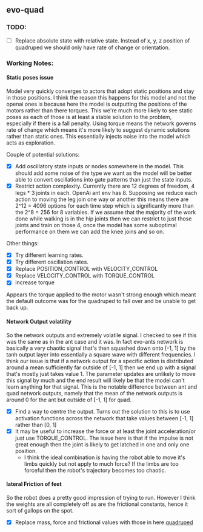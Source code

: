 ## evo-quad

### TODO:

- [ ] Replace absolute state with relative state. Instead of x, y, z position of quadruped we should only have rate of change or orientation.

### Working Notes:

#### Static poses issue

Model very quickly converges to actors that adopt static positions and stay in those positions. I think the reason this happens for this model and not the openai ones is because here the model is outputting the positions of the motors rather than there torques. This we're much more likely to see static poses as each of those is at least a stable solution to the problem, especially if there is a fall penalty. Using torque means the network governs rate of change which means it's more likely to suggest dynamic solutions rather than static ones. This essentially injects noise into the model which acts as exploration.

Couple of potential solutions:
  - [x] Add oscillatory state inputs or nodes somewhere in the model. This should add some noise of the type we want as the model will be better able to convert oscillations into gate patterns than just the state inputs.
  - [x] Restrict action complexity. Currently there are 12 degrees of freedom, 4 legs * 3 joints in each. OpenAi ant env has 8. Supposing we reduce each action to moving the leg join one way or another this means there are 2^12 = 4096 options for each time step which is significantly more than the 2^8 = 256 for 8 variables. If we assume that the majority of the work done while walking is in the hip joints then we can restrict to just those joints and train on those 4, once the model has some suboptimal performance on them we can add the knee joins and so on.

Other things:
  - [X] Try different learning rates.
  - [x] Try different oscillation rates.
  - [X] Replace POSITION_CONTROL with VELOCITY_CONTROL
  - [X] Replace VELOCITY_CONTROL with TORQUE_CONTROL
  - [X] increase torque

Appears the torque applied to the motor wasn't strong enough which meant the default outcome was for the quadruped to fall over and be unable to get back up.


#### Network Output volatility

So the network outputs and extremely volatile signal. I checked to see if this was the same as in the ant case and it was. In fact evo-ants network is basically a very chaotic signal that's then squashed down onto [-1, 1] by the tanh output layer into essentially a square wave with different frequencies. I think our issue is that if a network output for a specific action is distributed around a mean sufficiently far outside of [-1, 1] then we end up with a signal that's mostly just takes value 1. The parameter updates are unlikely to move this signal by much and the end result will likely be that the model can't learn anything for that signal. This is the notable difference between ant and quad network outputs, namely that the mean of the network outputs is around 0 for the ant but outside of [-1, 1] for quad.

- [x] Find a way to centre the output. Turns out the solution to this is to use activation functions across the network that take values between [-1, 1] rather than [0, 1]
- [x] It may be useful to increase the force or at least the joint acceleration/or just use TORQUE_CONTROL. The issue here is that if the impulse is not great enough then the joint is likely to get latched in one and only one position.
    - I think the ideal combination is having the robot able to move it's limbs quickly but not apply to much force? If the limbs are too forceful then the robot's trajectory becomes too chaotic.

#### lateral Friction of feet

So the robot does a pretty good impression of trying to run. However I think the weights are all completely off as are the frictional constants, hence it sort of gallops on the spot.
- [x] Replace mass, force and frictional values with those in here [quadruped](https://github.com/bulletphysics/bullet3/blob/5ae9a15ecac7bc7e71f1ec1b544a55135d7d7e32/data/quadruped/quadruped.urdf)
